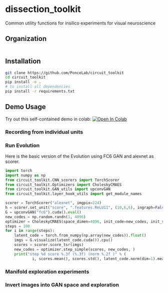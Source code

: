 # dissection_toolkit
Common utility functions for insilico experiments for visual neuroscience

## Organization
```
```

## Installation

```bash
git clone https://github.com/PonceLab/circuit_toolkit
cd circuit_toolkit
pip install -e .
# to install all dependencies
pip install -r requirements.txt
```
## Demo Usage
Try out this self-contained demo in colab:
[![Open In Colab](https://colab.research.google.com/assets/colab-badge.svg)](https://colab.research.google.com/drive/1cbCaOt3xFFnQhB2bbIkf-C_Buf1wFVpL?usp=sharing)


### Recording from individual units


### Run Evolution
Here is the basic version of the Evolution using FC6 GAN and alexnet as scorer. 
```python
import torch
import numpy as np
from circuit_toolkit.CNN_scorers import TorchScorer
from circuit_toolkit.Optimizers import CholeskyCMAES
from circuit_toolkit.GAN_utils import upconvGAN
from circuit_toolkit.layer_hook_utils import get_module_names

scorer = TorchScorer("alexnet", imgpix=224)
h = scorer.set_unit("score", ".features.ReLU11", (10,6,6), ingraph=False)
G = upconvGAN("fc6").cuda().eval()
new_codes = np.random.randn(1, 4096)
optimizer = CholeskyCMAES(space_dimen=4096, init_code=new_codes, init_sigma=3.0,)
steps = 100
for i in range(steps):
    latent_code = torch.from_numpy(np.array(new_codes)).float()
    imgs = G.visualize(latent_code.cuda()).cpu()
    scores = scorer.score_tsr(imgs)
    new_codes = optimizer.step_simple(scores, new_codes, )
    print("step %d score %.3f (%.3f) (norm %.2f )" % (
            i, scores.mean(), scores.std(), latent_code.norm(dim=1).mean(),))
```

### Manifold exploration experiments


### Invert images into GAN space and exploration 


